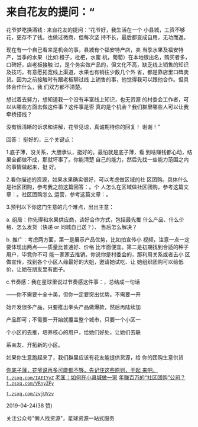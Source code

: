 # 来自花友的提问：“

花爷梦呓换酒钱 : 来自花友的提问：“花爷好，我生活在一个 小县城，工资不够花，更存不了钱。也做过微商，但每次坚 持不长，最后都变成自用，无功而返。

现在有一个自己看来是机会的事，县城有个福安特产店，卖 当季水果及福安特产，当季的水果（比如:橙子，枇杷，水蜜 桃，葡萄）在本地很出名，购买者多，口碑好，店老板接触 过，是个务实做产品的，但文化不高，缺乏线上销售的知识 及技巧，有意愿拓宽线上渠道，水果也有销往少数几个外 省，都是靠店里口碑卖货。因为之前接触时有跟老板聊过线 上销售的事，他觉得我可以跟他合作。但具体合作什么，我 们双方都不清楚。

想试着去努力，想知道我一个没有丰富线上知识，也无资源 的村委会工作者，可以从哪些方面去做这件事？这件事是否 真的是个机会？我们群里哪些人可以让我牵桥搭线？

没有很清晰的诉求和讲解，花爷见谅，真诚期待你的回复！ 谢谢！”

回答： 挺好的，三个关键点：

1.底子薄，没关系，大胆承认，挺好的。最怕就是底子薄，看 到啥赚钱都心动，结果全都做不成，那就坏事了。你能清楚 自己的能力，然后先找一些能力范围之内的事情做起来，挺 好。

2.看你描述的资源，如果水果确实很好，可以考虑做区域的社 区团购。具体什么是社区团购，参考我之前这篇回答：。个 人怎么在区域做社区团购，参考这篇文章：。社区团购怎么 运营，参考这篇文章：。

3.预判以下你这门生意的几个难点，出出主意：

a. 组局：你先得和水果供应商，谈好合作方式，包括最先推 什么产品、什么价格、怎么发货（快递 or 同城自己送？）、 售后怎么解决？

b. 推广：考虑两方面，第一是展示产品优势，比如拍宣传小 视频，注意一点一定要体现出两点——质量比普通好、价格 比市面便宜。第二是初期找到合适的种子用户，毕竟你不可 能一家家去推销。你说你是村委会的，那利用关系或者去小 区做宣传，找到各个小区人缘最好的大姐，邀请她试吃、让 她组织团购可以给低价，让她在朋友里有面子。

c.节奏感：我在星球里说过节奏感这件事：，总结成一句话

——你不需要十全十美，但你一定要突出优势。不需要一开

始开发很多产品，只要推出拳头产品做爆款，然后再陆续加

产品即可；不需要一开始就覆盖整个城市，只要一个小区一

个小区的去推，培养核心的用户，给她们好处，让她们去联

系亲友、开拓新的小区。

如果你生意跑起来了，我们群里应该有花友能提供货源，给 你的团购生意供货

[你底子薄，花爷说再多可能都不够，先记住这些原则，干起 来吧。](https://mp.weixin.qq.com/s/WJhmX0UlVJ_HFRH9LwNXWg)[`t.zsxq.com/IAEIYvZ`](https://mp.weixin.qq.com/s/WJhmX0UlVJ_HFRH9LwNXWg) [老匡：如何在小县城做一家](https://mp.weixin.qq.com/s/WJhmX0UlVJ_HFRH9LwNXWg) [](https://mp.weixin.qq.com/s/WJhmX0UlVJ_HFRH9LwNXWg) [年赚百万的](https://mp.weixin.qq.com/s/WJhmX0UlVJ_HFRH9LwNXWg)[“](https://mp.weixin.qq.com/s/WJhmX0UlVJ_HFRH9LwNXWg)[社区团购](https://mp.weixin.qq.com/s/WJhmX0UlVJ_HFRH9LwNXWg)[”](https://mp.weixin.qq.com/s/WJhmX0UlVJ_HFRH9LwNXWg)[公司？](https://mp.weixin.qq.com/s/WJhmX0UlVJ_HFRH9LwNXWg) [](https://t.zsxq.com/VRnyZFy) [`t.zsxq.com/VRnyZFy`](https://t.zsxq.com/VRnyZFy)

[`t.zsxq.com/zvjUVzv`](https://t.zsxq.com/zvjUVzv)

2019-04-24(38 赞)

关注公众号"懒人找资源"，星球资源一站式服务